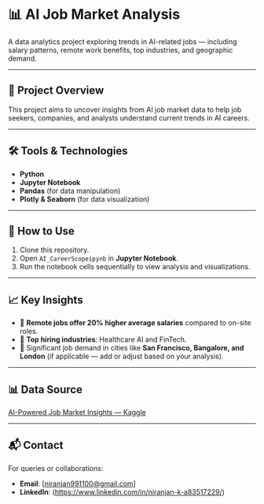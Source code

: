 # 📊 AI Job Market Analysis

A data analytics project exploring trends in AI-related jobs — including salary patterns, remote work benefits, top industries, and geographic demand.

---

## 📌 Project Overview
This project aims to uncover insights from AI job market data to help job seekers, companies, and analysts understand current trends in AI careers.

---

## 🛠️ Tools & Technologies
- **Python**
- **Jupyter Notebook**
- **Pandas** (for data manipulation)
- **Plotly & Seaborn** (for data visualization)

---

## 📂 How to Use
1. Clone this repository.
2. Open `AI_CareerScopeipynb` in **Jupyter Notebook**.
3. Run the notebook cells sequentially to view analysis and visualizations.

---

## 📈 Key Insights
- 📌 **Remote jobs offer 20% higher average salaries** compared to on-site roles.
- 📌 **Top hiring industries**: Healthcare AI and FinTech.
- 📌 Significant job demand in cities like **San Francisco, Bangalore, and London** (if applicable — add or adjust based on your analysis).

---

## 📊 Data Source
[AI-Powered Job Market Insights — Kaggle](https://www.kaggle.com/datasets/uom190346a/ai-powered-job-market-insights)

---

## 📬 Contact
For queries or collaborations:
- **Email**: [niranjan991100@gmail.com]
- **LinkedIn**: (https://www.linkedin.com/in/niranjan-k-a83517229/)

